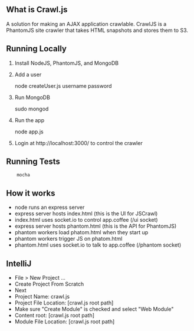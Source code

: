 ## What is Crawl.js

A solution for making an AJAX application crawlable. 
CrawlJS is a PhantomJS site crawler that takes HTML
snapshots and stores them to S3.

## Running Locally
1. Install NodeJS, PhantomJS, and MongoDB

2. Add a user

    node createUser.js username password

3. Run MongoDB

    sudo mongod

4. Run the app

    node app.js

5. Login at http://localhost:3000/ to control the crawler


## Running Tests

        mocha


## How it works

- node runs an express server
- express server hosts index.html (this is the UI for JSCrawl)
- index.html uses socket.io to control app.coffee (/ui socket) 
- express server hosts phantom.html (this is the API for PhantomJS)
- phantom workers load phatom.html when they start up
- phantom workers trigger JS on phatom.html
- phantom.html uses socket.io to talk to app.coffee (/phantom socket) 


## IntelliJ

- File > New Project ... 
- Create Project From Scratch
- Next
- Project Name: crawl.js
- Project File Location: [crawl.js root path]
- Make sure "Create Module" is checked and select "Web Module"
- Content root: [crawl.js root path]
- Module File Location: [crawl.js root path]



